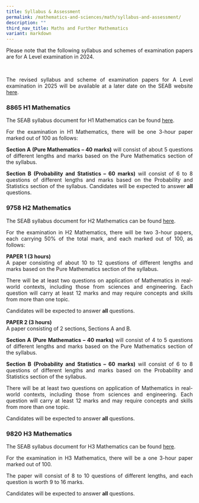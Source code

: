 ```yaml
---
title: Syllabus & Assessment
permalink: /mathematics-and-sciences/math/syllabus-and-assessment/
description: ""
third_nav_title: Maths and Further Mathematics
variant: markdown
---
```

<div align="justify">

<p>Please note that the following syllabus and schemes of examination papers are for A Level examination in 2024.</p> &nbsp;
<p>The revised syllabus and scheme of examination papers for A Level examination in 2025 will be available at a later date on the SEAB website <a href="https://www.seab.gov.sg/home/examinations/gce-a-level">here</a>.</p>
	
	
<h3>8865 H1 Mathematics</h3>


<p>The SEAB syllabus document for H1 Mathematics can be found&nbsp;<a href="https://www.seab.gov.sg/docs/default-source/national-examinations/syllabus/alevel/2024syllabus/8865_y24_sy.pdf">here</a>.</p>	
	
<p>
For the examination in H1 Mathematics, there will be one 3-hour paper marked out of 100 as follows:</p>

<p>
<strong>Section A (Pure Mathematics – 40 marks)</strong> will consist of about 5 questions of different lengths and marks based on the Pure Mathematics section of the syllabus.</p>

<p>
<strong>Section B (Probability and Statistics – 60 marks)</strong> will consist of 6 to 8 questions of different lengths and marks based on the Probability and Statistics section of the syllabus.
	Candidates will be expected to answer <strong>all</strong> questions.</p>

<h3>9758 H2 Mathematics</h3>
<p>The SEAB syllabus document for H2 Mathematics can be found&nbsp;<a href="https://www.seab.gov.sg/docs/default-source/national-examinations/syllabus/alevel/2024syllabus/9758_y24_sy.pdf">here</a>.</p>
	
<p>
For the examination in H2 Mathematics, there will be two 3-hour papers, each carrying 50% of the total mark, and each marked out of 100, as follows:</p>

<p>
<strong>PAPER 1 (3 hours)</strong><br>
A paper consisting of about 10 to 12 questions of different lengths and marks based on the Pure Mathematics section of the syllabus.</p>

<p>
There will be at least two questions on application of Mathematics in real-world contexts, including those from sciences and engineering. Each question will carry at least 12 marks and may require concepts and skills from more than one topic.</p>

<p>
Candidates will be expected to answer <strong>all</strong> questions.</p>

<p>
<strong>PAPER 2 (3 hours)</strong><br>
A paper consisting of 2 sections, Sections A and B.</p>
	
<p>
<strong>Section A (Pure Mathematics – 40 marks)</strong> will consist of 4 to 5 questions of different lengths and marks based on the Pure Mathematics section of the syllabus.</p>

<p>
<strong>Section B (Probability and Statistics – 60 marks)</strong> will consist of 6 to 8 questions of different lengths and marks based on the Probability and Statistics section of the syllabus.</p>

<p>
There will be at least two questions on application of Mathematics in real-world contexts, including those from sciences and engineering. Each question will carry at least 12 marks and may require concepts and skills from more than one topic.</p>

<p>
Candidates will be expected to answer <strong>all</strong> questions.</p>



<h3>9820 H3 Mathematics</h3>
<p>The SEAB syllabus document for H3 Mathematics can be found&nbsp;<a href="https://www.seab.gov.sg/docs/default-source/national-examinations/syllabus/alevel/2024syllabus/9820_y24_sy.pdf">here</a>.</p>
	
<p>
	For the examination in H3 Mathematics, there will be a one 3-hour paper marked out of 100.</p>

<p>
The paper will consist of 8 to 10 questions of different lengths, and each question is worth 9 to 16 marks.</p>

<p>
Candidates will be expected to answer <strong>all</strong> questions.</p>
</div>